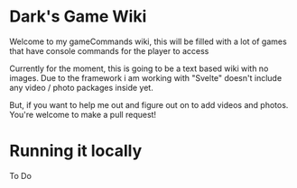 # Dark's Game Wiki

Welcome to my gameCommands wiki, this will be filled with a lot of games that have console commands for the player to access

Currently for the moment, this is going to be a text based wiki with no images.
Due to the framework i am working with "Svelte" doesn't include any video / photo packages inside yet.

But, if you want to help me out and figure out on to add videos and photos. You're welcome to make a pull
request!

# Running it locally
To Do
